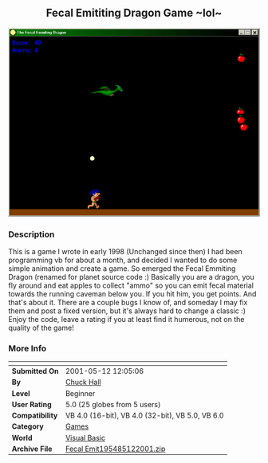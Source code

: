 ﻿<div align="center">

## Fecal Emititing Dragon Game \~Iol\~

<img src="PIC2001512131420150.jpg">
</div>

### Description

This is a game I wrote in early 1998 (Unchanged since then) I had been programming vb for about a month, and decided I wanted to do some simple animation and create a game. So emerged the Fecal Emmiting Dragon (renamed for planet source code :) Basically you are a dragon, you fly around and eat apples to collect "ammo" so you can emit fecal material towards the running caveman below you. If you hit him, you get points. And that's about it. There are a couple bugs I know of, and someday I may fix them and post a fixed version, but it's always hard to change a classic :) Enjoy the code, leave a rating if you at least find it humerous, not on the quality of the game!
 
### More Info
 


<span>             |<span>
---                |---
**Submitted On**   |2001-05-12 12:05:06
**By**             |[Chuck Hall](https://github.com/Planet-Source-Code/PSCIndex/blob/master/ByAuthor/chuck-hall.md)
**Level**          |Beginner
**User Rating**    |5.0 (25 globes from 5 users)
**Compatibility**  |VB 4\.0 \(16\-bit\), VB 4\.0 \(32\-bit\), VB 5\.0, VB 6\.0
**Category**       |[Games](https://github.com/Planet-Source-Code/PSCIndex/blob/master/ByCategory/games__1-38.md)
**World**          |[Visual Basic](https://github.com/Planet-Source-Code/PSCIndex/blob/master/ByWorld/visual-basic.md)
**Archive File**   |[Fecal Emit195485122001\.zip](https://github.com/Planet-Source-Code/chuck-hall-fecal-emititing-dragon-game-iol__1-23143/archive/master.zip)








